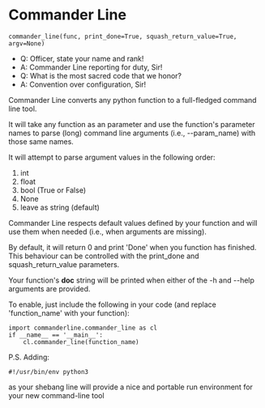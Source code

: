 # Commander Line
	commander_line(func, print_done=True, squash_return_value=True, argv=None)

* Q: Officer, state your name and rank!
* A: Commander Line reporting for duty, Sir!
* Q: What is the most sacred code that we honor?
* A: Convention over configuration, Sir!

Commander Line converts any python function to a full-fledged command line tool.

It will take any function as an parameter and use the function's parameter names to parse (long) command line arguments (i.e., --param_name) with those same names.

It will attempt to parse argument values in the following order:

1. int
2. float
3. bool (True or False)
4. None
5. leave as string (default)

Commander Line respects default values defined by your function and will use them when needed (i.e., when arguments are missing).

By default, it will return 0 and print 'Done' when you function has finished. This behaviour can be controlled with the print_done and squash_return_value parameters.

Your function's __doc__ string will be printed when either of the -h and --help arguments are provided.

To enable, just include the following in your code (and replace 'function_name' with your function):

	import commanderline.commander_line as cl
	if __name__ == '__main__':
		cl.commander_line(function_name)


P.S. Adding: 

	#!/usr/bin/env python3

as your shebang line will provide a nice and portable run environment for your new command-line tool
	
